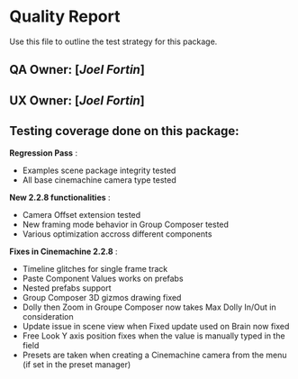 # Quality Report
Use this file to outline the test strategy for this package.

## QA Owner: [*Joel Fortin*]
## UX Owner: [*Joel Fortin*]

## Testing coverage done on this package:
**Regression Pass** :
- Examples scene package integrity tested
- All base cinemachine camera type tested

**New 2.2.8 functionalities** :

- Camera Offset extension tested
- New framing mode behavior in Group Composer tested
- Various optimization accross different components

**Fixes in Cinemachine 2.2.8** :

- Timeline glitches for single frame track
- Paste Component Values works on prefabs
- Nested prefabs support
- Group Composer 3D gizmos drawing fixed
- Dolly then Zoom in Groupe Composer now takes Max Dolly In/Out in consideration
- Update issue in scene view when Fixed update used on Brain now fixed
- Free Look Y axis position fixes when the value is manually typed in the field
- Presets are taken when creating a Cinemachine camera from the menu (if set in the preset manager)
